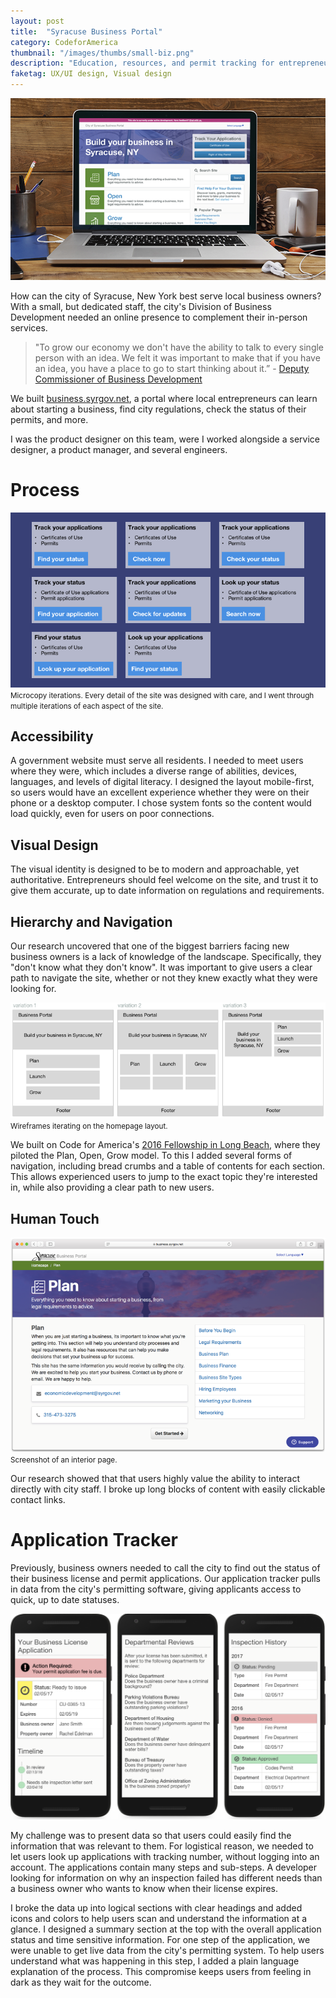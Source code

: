 ```yaml
---
layout: post
title:  "Syracuse Business Portal"
category: CodeforAmerica
thumbnail: "/images/thumbs/small-biz.png"
description: "Education, resources, and permit tracking for entrepreneurs."
faketag: UX/UI design, Visual design
---
```


![Business Portal homepage](/images/smallbiz-syr-homepage.png)


How can the city of Syracuse, New York best serve local business owners? With a small, but dedicated staff, the city's Division of Business Development needed an online presence to complement their in-person services.

>"To grow our economy we don't have the ability to talk to every single person with an idea. We felt it was important to make that if you have an idea, you have a place to go to start thinking about it.” - [Deputy Commissioner of Business Development](http://wrvo.org/post/syracuse-web-portal-one-stop-shop-businesses)

We built [business.syrgov.net](https://business.syrgov.net/), a portal where local entrepreneurs can learn about starting a business, find city regulations, check the status of their permits, and more. 

I was the product designer on this team, were I worked alongside a service designer, a product manager, and several engineers.


# Process


![Variations on search prompt text.](/images/smallbiz-tracker-iterations.png)
<small>Microcopy iterations. Every detail of the site was designed with care, and I went through multiple iterations of each aspect of the site.</small>

## Accessibility 
A government website must serve all residents. I needed to meet users where they were, which includes a diverse range of abilities, devices, languages, and levels of digital literacy. I designed the layout mobile-first, so users would have an excellent experience whether they were on their phone or a desktop computer. I chose system fonts so the content would load quickly, even for users on poor connections. 

## Visual Design 
The visual identity is designed to be to modern and approachable, yet authoritative. Entrepreneurs should feel welcome on the site, and trust it to give them accurate, up to date information on regulations and requirements.

## Hierarchy and Navigation

Our research uncovered that one of the biggest barriers facing new business owners is a lack of knowledge of the landscape. Specifically, they "don't know what they don't know". It was important to give users a clear path to navigate the site, whether or not they knew exactly what they were looking for.

![](/images/smallbiz-syr-layout-iterations.png)
<small>Wireframes iterating on the homepage layout.</small>

 We built on Code for America's [2016 Fellowship in Long Beach](https://www.codeforamerica.org/government-partners/long-beach-ca), where they piloted the Plan, Open, Grow model. To this I added several forms of navigation, including bread crumbs and a table of contents for each section. This allows experienced users to jump to the exact topic they're interested in, while also providing a clear path to new users.

## Human Touch
![Screenshot of an interior page](/images/smallbiz-syr-content.png)
<small>Screenshot of an interior page.</small>

Our research showed that that users highly value the ability to interact directly with city staff. I broke up long blocks of content with easily clickable contact links.  


# Application Tracker

Previously, business owners needed to call the city to find out the status of their business license and  permit applications. Our application tracker pulls in data from the city's permitting software, giving applicants access to quick, up to date statuses. 

![Screenshot of different screens in the application tracker](/images/smallbiz-tracker-mockups.png)

My challenge was to present data so that users could easily find the information that was relevant to them. For logistical reason, we needed to let users look up applications with tracking number, without logging into an account. The applications contain many steps and sub-steps. A developer looking for information on why an inspection failed has different needs than a business owner who wants to know when their license expires.

I broke the data up into logical sections with clear headings and added icons and colors to help users scan and understand the information at a glance. I designed a summary section at the top with the overall application status and time sensitive information. For one step of the application, we were unable to get live data from the city's permitting system. To help users understand what was happening in this step, I added a plain language explanation of the process. This compromise keeps users from feeling in dark as they wait for the outcome.